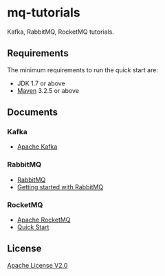 # mq-tutorials
Kafka, RabbitMQ, RocketMQ tutorials.

## Requirements
The minimum requirements to run the quick start are:
* JDK 1.7 or above
* [Maven](https://maven.apache.org/) 3.2.5 or above


## Documents
### Kafka
* [Apache Kafka](https://kafka.apache.org/)

### RabbitMQ
* [RabbitMQ]()
* [Getting started with RabbitMQ](http://www.rabbitmq.com/getstarted.html)

### RocketMQ
* [Apache RocketMQ](http://rocketmq.apache.org/)
* [Quick Start](http://rocketmq.apache.org/docs/quick-start/)

## License
[Apache License V2.0](LICENSE)